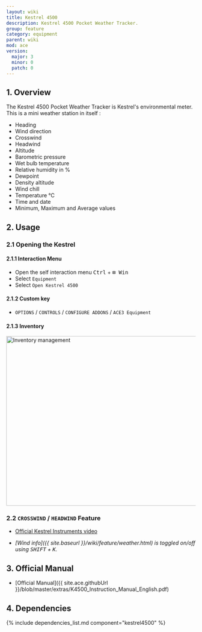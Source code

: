 ```yaml
---
layout: wiki
title: Kestrel 4500
description: Kestrel 4500 Pocket Weather Tracker.
group: feature
category: equipment
parent: wiki
mod: ace
version:
  major: 3
  minor: 0
  patch: 0
---
```


## 1. Overview

The Kestrel 4500 Pocket Weather Tracker is Kestrel's environmental meter. This is a mini weather station in itself :
- Heading
- Wind direction
- Crosswind
- Headwind
- Altitude
- Barometric pressure
- Wet bulb temperature
- Relative humidity in %
- Dewpoint
- Density altitude
- Wind chill
- Temperature °C
- Time and date
- Minimum, Maximum and Average values


## 2. Usage

### 2.1 Opening the Kestrel

#### 2.1.1 Interaction Menu

- Open the self interaction menu <kbd>Ctrl</kbd> + <kbd>⊞&nbsp;Win</kbd>
- Select `Equipment`
- Select `Open Kestrel 4500`

#### 2.1.2 Custom key

- `OPTIONS` / `CONTROLS` / `CONFIGURE ADDONS` / `ACE3 Equipment`

#### 2.1.3 Inventory

<img src="{{ site.baseurl }}/img/wiki/feature/abtools_inventory.png" width="900" height="450" alt="Inventory management" />

### 2.2 `CROSSWIND` / `HEADWIND` Feature

- [Official Kestrel Instruments video](https://www.youtube.com/watch?v=4Q_qgXwlRqk)

- *[Wind info]({{ site.baseurl }}/wiki/feature/weather.html) is toggled on/off using <kbd>SHIFT</kbd> + <kbd>K</kbd>.*


## 3. Official Manual

- [Official Manual]({{ site.ace.githubUrl }}/blob/master/extras/K4500_Instruction_Manual_English.pdf)


## 4. Dependencies

{% include dependencies_list.md component="kestrel4500" %}
